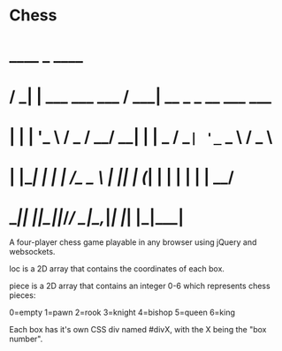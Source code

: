# Chess

#   ____ _                      ____                      
#  / ___| |__   ___  ___ ___   / ___| __ _ _ __ ___   ___ 
# | |   | '_ \ / _ \/ __/ __| | |  _ / _` | '_ ` _ \ / _ \
# | |___| | | |  __/\__ \__ \ | |_| | (_| | | | | | |  __/
#  \____|_| |_|\___||___/___/  \____|\__,_|_| |_| |_|\___|

A four-player chess game playable in any browser using jQuery and websockets.

loc is a 2D array that contains the coordinates of each box.

piece is a 2D array that contains an integer 0-6 which represents chess pieces:

0=empty
1=pawn
2=rook
3=knight
4=bishop
5=queen
6=king

Each box has it's own CSS div named #divX, with the X being the "box number".